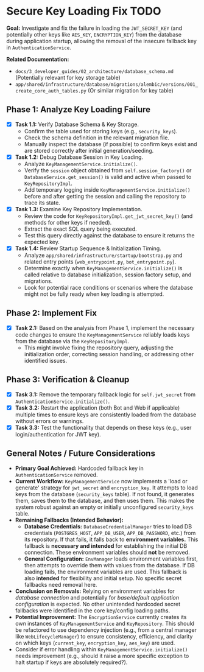 # Secure Key Loading Fix TODO

**Goal:** Investigate and fix the failure in loading the `JWT_SECRET_KEY` (and potentially other keys like `AES_KEY`, `ENCRYPTION_KEY`) from the database during application startup, allowing the removal of the insecure fallback key in `AuthenticationService`.

**Related Documentation:**

*   `docs/3_developer_guides/02_architecture/database_schema.md` (Potentially relevant for key storage table)
*   `app/shared/infrastructure/database/migrations/alembic/versions/001_create_core_auth_tables.py` (Or similar migration for key table)

## Phase 1: Analyze Key Loading Failure

*   [x] **Task 1.1:** Verify Database Schema & Key Storage.
    *   Confirm the table used for storing keys (e.g., `security_keys`).
    *   Check the schema definition in the relevant migration file.
    *   Manually inspect the database (if possible) to confirm keys exist and are stored correctly after initial generation/seeding.
*   [x] **Task 1.2:** Debug Database Session in Key Loading.
    *   Analyze `KeyManagementService.initialize()`.
    *   Verify the `session` object obtained from `self.session_factory()` or `DatabaseService.get_session()` is valid and active when passed to `KeyRepositoryImpl`.
    *   Add temporary logging inside `KeyManagementService.initialize()` before and after getting the session and calling the repository to trace its state.
*   [x] **Task 1.3:** Examine Key Repository Implementation.
    *   Review the code for `KeyRepositoryImpl.get_jwt_secret_key()` (and methods for other keys if needed).
    *   Extract the exact SQL query being executed.
    *   Test this query directly against the database to ensure it returns the expected key.
*   [x] **Task 1.4:** Review Startup Sequence & Initialization Timing.
    *   Analyze `app/shared/infrastructure/startup/bootstrap.py` and related entry points (`web_entrypoint.py`, `bot_entrypoint.py`).
    *   Determine exactly when `KeyManagementService.initialize()` is called relative to database initialization, session factory setup, and migrations.
    *   Look for potential race conditions or scenarios where the database might not be fully ready when key loading is attempted.

## Phase 2: Implement Fix

*   [x] **Task 2.1:** Based on the analysis from Phase 1, implement the necessary code changes to ensure the `KeyManagementService` reliably loads keys from the database via the `KeyRepositoryImpl`.
    *   This might involve fixing the repository query, adjusting the initialization order, correcting session handling, or addressing other identified issues.

## Phase 3: Verification & Cleanup

*   [x] **Task 3.1:** Remove the temporary fallback logic for `self.jwt_secret` from `AuthenticationService.initialize()`.
*   [x] **Task 3.2:** Restart the application (both Bot and Web if applicable) multiple times to ensure keys are consistently loaded from the database without errors or warnings.
*   [x] **Task 3.3:** Test the functionality that depends on these keys (e.g., user login/authentication for JWT key).

## General Notes / Future Considerations

*   **Primary Goal Achieved:** Hardcoded fallback key in `AuthenticationService` removed.
*   **Current Workflow:** `KeyManagementService` now implements a 'load or generate' strategy for `jwt_secret` and `encryption_key`. It attempts to load keys from the database (`security_keys` table). If not found, it generates them, saves them to the database, and then uses them. This makes the system robust against an empty or initially unconfigured `security_keys` table.
*   **Remaining Fallbacks (Intended Behavior):**
    *   **Database Credentials:** `DatabaseCredentialManager` tries to load DB credentials (`POSTGRES_HOST`, `APP_DB_USER`, `APP_DB_PASSWORD`, etc.) from its repository. If that fails, it falls back to **environment variables.** This fallback is **necessary and intended** for establishing the initial DB connection. These environment variables should **not** be removed.
    *   **General Configuration:** `EnvManager` loads environment variables first, then attempts to override them with values from the database. If DB loading fails, the environment variables are used. This fallback is also **intended** for flexibility and initial setup. No specific secret fallbacks need removal here.
*   **Conclusion on Removals:** Relying on environment variables for *database connection* and potentially for *base/default application configuration* is expected. No other unintended hardcoded secret fallbacks were identified in the core key/config loading paths.
*   **Potential Improvement:** The `EncryptionService` currently creates its own instances of `KeyManagementService` and `KeyRepository`. This should be refactored to use dependency injection (e.g., from a central manager like `WebLifecycleManager`) to ensure consistency, efficiency, and clarity on which keys (`current_key`, `encryption_key`, `aes_key`) are used.
*   Consider if error handling within `KeyManagementService.initialize()` needs improvement (e.g., should it raise a more specific exception to halt startup if keys are absolutely required?).
